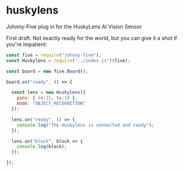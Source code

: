 # huskylens
Johnny-Five plug in for the HuskyLens AI Vision Sensor

First draft. Not exactly ready for the world, but you can give it a shot if you're impatient:

````js
const five = require("johnny-five");
const Huskylens = require("../index.js")(five);

const board = new five.Board();

board.on("ready", () => {

  const lens = new Huskylens({
    pins: { rx:11, tx:10 },
    mode: "OBJECT_RECOGNITION"
  });

  lens.on("ready", () => {
    console.log("The Huskylens is connected and ready");
  });

  lens.on("block", block => {
    console.log(block);
  });

});
````